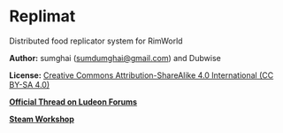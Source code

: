 # Replimat
Distributed food replicator system for RimWorld

**Author:** sumghai (sumdumghai@gmail.com) and Dubwise

**License:** [Creative Commons Attribution-ShareAlike 4.0 International (CC BY-SA 4.0)](http://www.creativecommons.org/licenses/by-sa/4.0/)

[**Official Thread on Ludeon Forums**](https://ludeon.com/forums/index.php?topic=48584.0)

[**Steam Workshop**](https://steamcommunity.com/sharedfiles/filedetails/?id=1715402900)
